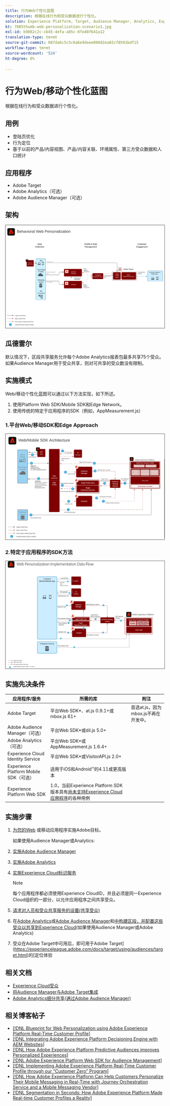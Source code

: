 ```yaml
---
title: 行为Web个性化蓝图
description: 根据在线行为和受众数据进行个性化。
solution: Experience Platform, Target, Audience Manager, Analytics, Experience Cloud Services, Data Collection
kt: 7085thumb-web-personalization-scenario1.jpg
exl-id: b9882c2c-cb45-4efa-a85c-8fe48f641a12
translation-type: tm+mt
source-git-commit: 087da6c5c5c6a6e9deee890d2ea02cf8591bdf15
workflow-type: tm+mt
source-wordcount: '524'
ht-degree: 0%

---
```


# 行为Web/移动个性化蓝图

根据在线行为和受众数据进行个性化。

## 用例

* 登陆页优化
* 行为定位
* 基于以前的产品/内容视图、产品/内容关联、环境属性、第三方受众数据和人口统计

## 应用程序

* Adobe Target
* Adobe Analytics（可选）
* Adobe Audience Manager（可选）

## 架构

<img src="assets/personalization.svg" alt="行为Web个性化蓝图的参考体系结构" style="border:1px solid #4a4a4a" />


## 瓜德雷尔

默认情况下，区段共享服务允许每个Adobe Analytics报表包最多共享75个受众。 如果Audience Manager用于受众共享，则对可共享的受众数没有限制。 

## 实施模式

Web/移动个性化蓝图可以通过以下方法实现，如下所述。

1. 使用Platform Web SDK/Mobile SDK和Edge Network。
1. 使用传统的特定于应用程序的SDK（例如，AppMeasurement.js）

### 1.平台Web/移动SDK和Edge Approach

<img src="assets/websdkflow.svg" alt="平台Web SDK/Mobile SDK和Edge Network Approach的参考架构" style="border:1px solid #4a4a4a" />

### 2.特定于应用程序的SDK方法

<img src="assets/appsdkflow.png" alt="特定于应用程序的SDK方法的参考架构" style="border:1px solid #4a4a4a" />




## 实施先决条件

| 应用程序/服务 | 所需的库 | 附注 |
|---|---|---|
| Adobe Target | 平台Web SDK*、at.js 0.9.1+或mbox.js 61+ | 首选at.js，因为mbox.js不再在开发中。 |
| Adobe Audience Manager（可选） | 平台Web SDK*或dil.js 5.0+ |  |
| Adobe Analytics（可选） | 平台Web SDK*或AppMeasurement.js 1.6.4+ |  |
| Experience Cloud Identity Service | 平台Web SDK*或VisitorAPI.js 2.0+ |  |
| Experience Platform Mobile SDK（可选） | 适用于iOS和Android™的4.11或更高版本 |  |
| Experience Platform Web SDK | 1.0，当前Experience Platform SDK版本具有[尚未支持Experience Cloud应用程序](https://github.com/adobe/alloy/projects/5)的各种用例 |  |

## 实施步骤

1. [为您的Web](https://experienceleague.adobe.com/docs/target/using/implement-target/implementing-target.html) 或移动应用程序实施Adobe目标。

   如果使用Audience Manager或Analytics:

1. [实施Adobe Audience Manager](https://experienceleague.adobe.com/docs/audience-manager/user-guide/implementation-integration-guides/implement-audience-manager.html)
1. [实施Adobe Analytics](https://experienceleague.adobe.com/docs/analytics/implementation/home.html)
1. [实施Experience Cloud标识服务](https://experienceleague.adobe.com/docs/id-service/using/implementation/implementation-guides.html)

   >[!NOTE]
   >
   >每个应用程序都必须使用Experience CloudID，并且必须是同一Experience Cloud组织的一部分，以允许应用程序之间共享受众。

1. [请求对人员和受众共享服务的设置(共享受众)](https://www.adobe.com/go/audiences)
1. 在[Adobe Analytics](https://experienceleague.adobe.com/docs/analytics/components/segmentation/segmentation-workflow/seg-build.html)或[Adobe Audience Manager](https://experienceleague.adobe.com/docs/audience-manager/user-guide/features/segments/segment-builder.html)和[中构建区段，并配置这些受众以共享到Experience Cloud](https://experienceleague.adobe.com/docs/analytics/components/segmentation/segmentation-workflow/seg-publish.html)(如果使用Audience Manager或Adobe Analytics)
1. 受众在Adobe Target中可用后，即可用于Adobe Target](https://experienceleague.adobe.com/docs/target/using/audiences/target.html)的[定位体验

## 相关文档

* [Experience Cloud受众](https://experienceleague.adobe.com/docs/core-services/interface/audiences/audience-library.html)
* [将Audience Manager与Adobe Target集成](https://experienceleague.adobe.com/docs/audience-manager/user-guide/implementation-integration-guides/integration-other-solutions/aam-target-integration.html)
* [Adobe Analytics细分共享(通过Adobe Audience Manager)](https://experienceleague.adobe.com/docs/analytics/components/segmentation/segmentation-workflow/seg-publish.html)


## 相关博客帖子

* [[!DNL Blueprint for Web Personalization using Adobe Experience Platform Real-Time Customer Profile]](https://medium.com/adobetech/blueprint-for-web-personalization-using-adobe-experience-platform-real-time-customer-profile-fef2ce7a4b2f)
* [[!DNL Integrating Adobe Experience Platform Decisioning Engine with AEM Websites]](https://jaeness.medium.com/integrating-adobe-experience-platform-decisioning-engine-with-aem-websites-9c222acd12e2)
* [[!DNL How Adobe Experience Platform Predictive Audiences improves Personalized Experiences]](https://medium.com/adobetech/how-adobe-experience-platform-predictive-audiences-improves-personalized-experiences-1f75a60cb7a3)
* [[!DNL Adobe Experience Platform Web SDK for Audience Management]](https://medium.com/adobetech/adobe-experience-platform-web-sdk-for-audience-management-751fa6d063bc)
* [[!DNL Implementing Adobe Experience Platform Real-Time Customer Profile through our “Customer Zero” Program]](https://medium.com/adobetech/implementing-adobe-experience-platform-real-time-customer-profile-through-our-customer-zero-32e7cd952896)
* [[!DNL How Adobe Experience Platform Can Help Customers Personalize Their Mobile Messaging in Real-Time with Journey Orchestration Service and a Mobile Messaging Vendor]](https://medium.com/adobetech/how-adobe-experience-platform-helped-a-client-personalize-their-mobile-messaging-in-real-time-with-7d634aefa098)
* [[!DNL Segmentation in Seconds: How Adobe Experience Platform Made Real-time Customer Profiles a Reality]](https://medium.com/adobetech/segmentation-in-seconds-how-adobe-experience-platform-made-real-time-customer-profiles-a-reality-a7a8552b0847)
